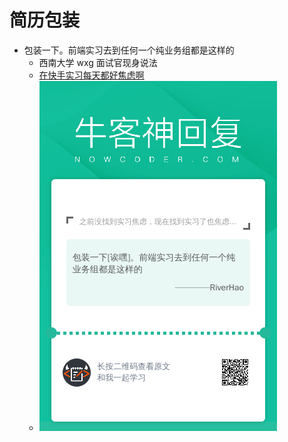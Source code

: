 # 简历包装

- 包装一下。前端实习去到任何一个纯业务组都是这样的
  - 西南大学 wxg 面试官现身说法
  - [在快手实习每天都好焦虑啊](https://www.nowcoder.com/feed/main/detail/0ff98698a5064518bf4ac654154fadac)
  - ![alt text](../static/image-8.png)
